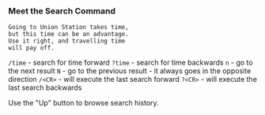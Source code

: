 ### Meet the Search Command

```text
Going to Union Station takes time,
but this time can be an advantage.
Use it right, and travelling time
will pay off.
```

`/time` - search for time forward
`?time` - search for time backwards
`n` - go to the next result
`N` - go to the previous result - it always goes in the opposite direction
`/<CR>` - will execute the last search forward
`?<CR>` - will execute the last search backwards

Use the "Up" button to browse search history.
